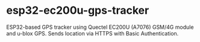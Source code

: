 # esp32-ec200u-gps-tracker
ESP32-based GPS tracker using Quectel EC200U (A7076) GSM/4G module and u-blox GPS.  Sends location via HTTPS with Basic Authentication.
